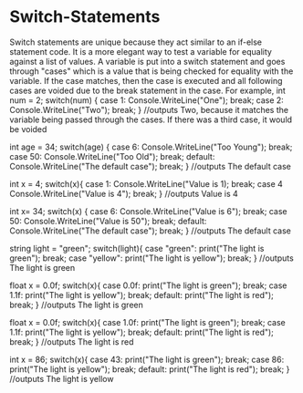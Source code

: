 # Switch-Statements

Switch statements are unique because they act similar to an if-else statement code. It is a more elegant way to test a variable for equality against a list of values. A variable is put into a switch statement and goes through "cases" which is a value that is being checked for equality with the variable. If the case matches, then the case is executed and all following cases are voided due to the break statement in the case. 
For example,
int num = 2;
switch(num)
{
case 1:
Console.WriteLine("One");
break;
case 2:
Console.WriteLine("Two");
break;
}
//outputs Two, because it matches the variable being passed through the cases. If there was a third case, it would be voided

int age = 34;
switch(age)
{
case 6:
Console.WriteLine("Too Young");
break;
case 50:
Console.WriteLine("Too Old");
break;
default:
Console.WriteLine("The default case");
break;
}
//outputs The default case

int x = 4;
switch(x){
case 1:
Console.WriteLine("Value is 1);
break;
case 4
Console.WriteLine("Value is 4");
break;
}
//outputs Value is 4

int x= 34;
switch(x)
{
case 6:
Console.WriteLine("Value is 6");
break;
case 50:
Console.WriteLine("Value is 50");
break;
default:
Console.WriteLine("The default case");
break;
}
//outputs The default case

string light = "green";
switch(light){
case "green":
print("The light is green");
break;
case "yellow":
print("The light is yellow");
break;
}
//outputs The light is green

float x = 0.0f;
switch(x){
case 0.0f:
print("The light is green");
break;
case 1.1f:
print("The light is yellow");
break;
default:
print("The light is red");
break;
}
//outputs The light is green

float x = 0.0f;
switch(x){
case 1.0f:
print("The light is green");
break;
case 1.1f:
print("The light is yellow");
break;
default:
print("The light is red");
break;
}
//outputs The light is red

int x = 86;
switch(x){
case 43:
print("The light is green");
break;
case 86:
print("The light is yellow");
break;
default:
print("The light is red");
break;
}
//outputs The light is yellow
